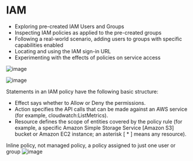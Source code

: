 # IAM

- Exploring pre-created IAM Users and Groups
- Inspecting IAM policies as applied to the pre-created groups
- Following a real-world scenario, adding users to groups with specific capabilities enabled
- Locating and using the IAM sign-in URL
- Experimenting with the effects of policies on service access

![image](https://user-images.githubusercontent.com/44856918/155837479-cfa9c9ab-eed2-4888-9fc0-8e05f5f03505.png)

![image](https://user-images.githubusercontent.com/44856918/155837552-edfc0d8f-939f-4175-9bef-951a71b9de0a.png)

Statements in an IAM policy have the following basic structure:
- Effect says whether to Allow or Deny the permissions.
- Action specifies the API calls that can be made against an AWS service (for example, cloudwatch:ListMetrics).
- Resource defines the scope of entities covered by the policy rule (for example, a specific Amazon Simple Storage Service [Amazon S3] bucket or Amazon EC2 instance; an asterisk [ * ] means any resource).

Inline policy, not managed policy, a policy assigned to just one user or group
![image](https://user-images.githubusercontent.com/44856918/155837637-de5e927b-f1fe-45a8-99ea-dbb917c0d59f.png)

